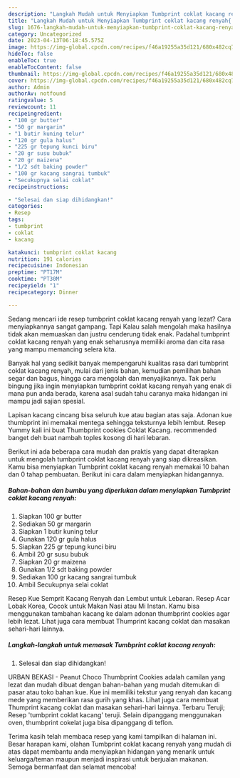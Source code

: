 ```yaml
---
description: "Langkah Mudah untuk Menyiapkan Tumbprint coklat kacang renyah{ yang Enak Banget,  Menu Buat lebaran"
title: "Langkah Mudah untuk Menyiapkan Tumbprint coklat kacang renyah{ yang Enak Banget,  Menu Buat lebaran"
slug: 1676-langkah-mudah-untuk-menyiapkan-tumbprint-coklat-kacang-renyah-yang-enak-banget-menu-buat-lebaran
category: Uncategorized
date: 2023-04-13T06:18:45.575Z
image: https://img-global.cpcdn.com/recipes/f46a19255a35d121/680x482cq70/tumbprint-coklat-kacang-renyah-foto-resep-utama.jpg
hideToc: false
enableToc: true
enableTocContent: false
thumbnail: https://img-global.cpcdn.com/recipes/f46a19255a35d121/680x482cq70/tumbprint-coklat-kacang-renyah-foto-resep-utama.jpg
cover: https://img-global.cpcdn.com/recipes/f46a19255a35d121/680x482cq70/tumbprint-coklat-kacang-renyah-foto-resep-utama.jpg
author: Admin
authorAv: notfound
ratingvalue: 5
reviewcount: 11
recipeingredient:
- "100 gr butter"
- "50 gr margarin"
- "1 butir kuning telur"
- "120 gr gula halus"
- "225 gr tepung kunci biru"
- "20 gr susu bubuk"
- "20 gr maizena"
- "1/2 sdt baking powder"
- "100 gr kacang sangrai tumbuk"
- "Secukupnya selai coklat"
recipeinstructions:

- "Selesai dan siap dihidangkan!"
categories:
- Resep
tags:
- tumbprint
- coklat
- kacang

katakunci: tumbprint coklat kacang 
nutrition: 191 calories
recipecuisine: Indonesian
preptime: "PT17M"
cooktime: "PT30M"
recipeyield: "1"
recipecategory: Dinner

---
```



Sedang mencari ide resep tumbprint coklat kacang renyah yang lezat? Cara menyiapkannya sangat gampang. Tapi Kalau salah mengolah maka hasilnya tidak akan memuaskan dan justru cenderung tidak enak. Padahal tumbprint coklat kacang renyah yang enak seharusnya memiliki aroma dan cita rasa yang mampu memancing selera kita.


Banyak hal yang sedikit banyak mempengaruhi kualitas rasa dari tumbprint coklat kacang renyah, mulai dari jenis bahan, kemudian pemilihan bahan segar dan bagus, hingga cara mengolah dan menyajikannya. Tak perlu bingung jika ingin menyiapkan tumbprint coklat kacang renyah yang enak di mana pun anda berada, karena asal sudah tahu caranya maka hidangan ini mampu jadi sajian spesial.

Lapisan kacang cincang bisa seluruh kue atau bagian atas saja. Adonan kue thumbprint ini memakai mentega sehingga teksturnya lebih lembut. Resep Yummy kali ini buat Thumbprint cookies Coklat Kacang. recommended banget deh buat nambah toples kosong di hari lebaran.


Berikut ini ada beberapa cara mudah dan praktis yang dapat diterapkan untuk mengolah tumbprint coklat kacang renyah yang siap dikreasikan. Kamu bisa menyiapkan Tumbprint coklat kacang renyah memakai 10 bahan dan 0 tahap pembuatan. Berikut ini cara dalam menyiapkan hidangannya.

<!--inarticleads1-->

##### Bahan-bahan dan bumbu yang diperlukan dalam menyiapkan Tumbprint coklat kacang renyah:

1. Siapkan 100 gr butter
1. Sediakan 50 gr margarin
1. Siapkan 1 butir kuning telur
1. Gunakan 120 gr gula halus
1. Siapkan 225 gr tepung kunci biru
1. Ambil 20 gr susu bubuk
1. Siapkan 20 gr maizena
1. Gunakan 1/2 sdt baking powder
1. Sediakan 100 gr kacang sangrai tumbuk
1. Ambil Secukupnya selai coklat


Resep Kue Semprit Kacang Renyah dan Lembut untuk Lebaran. Resep Acar Lobak Korea, Cocok untuk Makan Nasi atau Mi Instan. Kamu bisa menggunakan tambahan kacang ke dalam adonan thumbprint cookies agar lebih lezat. Lihat juga cara membuat Thumprint kacang coklat dan masakan sehari-hari lainnya. 

<!--inarticleads2-->

##### Langkah-langkah untuk memasak Tumbprint coklat kacang renyah:


1. Selesai dan siap dihidangkan!

URBAN BEKASI - Peanut Choco Thumbprint Cookies adalah camilan yang lezat dan mudah dibuat dengan bahan-bahan yang mudah ditemukan di pasar atau toko bahan kue. Kue ini memiliki tekstur yang renyah dan kacang mede yang memberikan rasa gurih yang khas. Lihat juga cara membuat Thumprint kacang coklat dan masakan sehari-hari lainnya. Terbaru Teruji; Resep &#39;tumbprint coklat kacang&#39; teruji. Selain dipanggang menggunakan oven, thumbprint cokelat juga bisa dipanggang di teflon. 

Terima kasih telah membaca resep yang kami tampilkan di halaman ini. Besar harapan kami, olahan Tumbprint coklat kacang renyah yang mudah di atas dapat membantu anda menyiapkan hidangan yang menarik untuk keluarga/teman maupun menjadi inspirasi untuk berjualan makanan. Semoga bermanfaat dan selamat mencoba!
